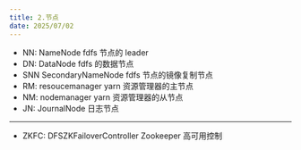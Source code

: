 ```yaml
---
title: 2.节点
date: 2025/07/02
---
```


* NN: NameNode fdfs 节点的 leader
* DN: DataNode fdfs 的数据节点
* SNN SecondaryNameNode fdfs 节点的镜像复制节点
* RM: resoucemanager yarn 资源管理器的主节点
* NM: nodemanager yarn 资源管理器的从节点
* JN: JournalNode 日志节点

---

* ZKFC: DFSZKFailoverController Zookeeper 高可用控制
